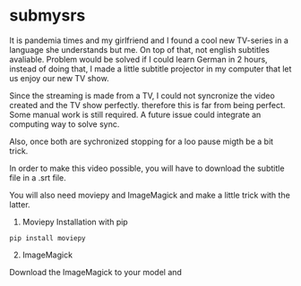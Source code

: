 # submysrs
It is pandemia times and my girlfriend and I found a cool new TV-series in a language she understands but me. On top of that, not english subtitles avaliable. 
Problem would be solved if I could learn German in 2 hours, instead of doing that, I made a little subtitle projector in my computer that let us enjoy our new TV show.

Since the streaming is made from a TV, I could not syncronize the video created and the TV show perfectly. therefore this is far from being perfect. Some manual work is still required. A future issue could integrate an computing way to solve sync.

Also, once both are sychronized stopping for a loo pause migth be a bit trick.

In order to make this video possible, you will have to download the subtitle file in a .srt file.

You will also need moviepy and ImageMagick and make a little trick with the latter.

1. Moviepy Installation with pip

`pip install moviepy`

2. ImageMagick

Download the ImageMagick to your model and 

